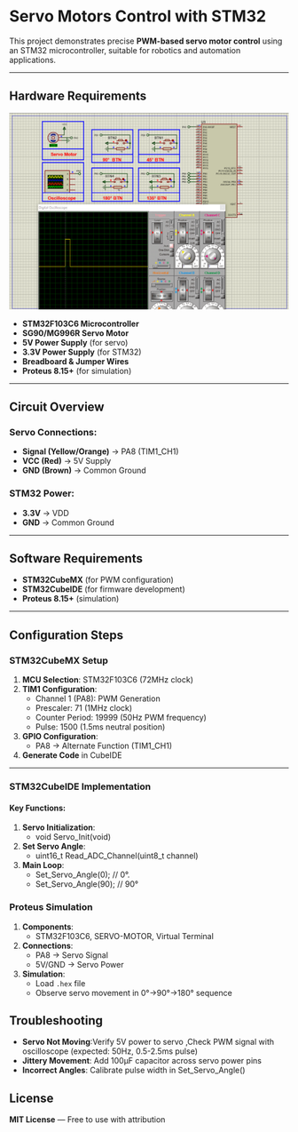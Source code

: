 # Servo Motors Control with STM32  

This project demonstrates precise **PWM-based servo motor control** using an STM32 microcontroller, suitable for robotics and automation applications.  

---

## Hardware Requirements  
![Servo Control Circuit](circuit.png)  
- **STM32F103C6 Microcontroller**  
- **SG90/MG996R Servo Motor**  
- **5V Power Supply** (for servo)  
- **3.3V Power Supply** (for STM32)  
- **Breadboard & Jumper Wires**  
- **Proteus 8.15+** (for simulation)  

---

## Circuit Overview  
### Servo Connections:  
- **Signal (Yellow/Orange)** → PA8 (TIM1_CH1)  
- **VCC (Red)** → 5V Supply  
- **GND (Brown)** → Common Ground  
### STM32 Power:  
- **3.3V** → VDD  
- **GND** → Common Ground  

---

## Software Requirements  
- **STM32CubeMX** (for PWM configuration)  
- **STM32CubeIDE** (for firmware development)  
- **Proteus 8.15+** (simulation)  

---

## Configuration Steps  

### STM32CubeMX Setup  
1. **MCU Selection**: STM32F103C6 (72MHz clock)  
2. **TIM1 Configuration**:  
   - Channel 1 (PA8): PWM Generation  
   - Prescaler: 71 (1MHz clock)  
   - Counter Period: 19999 (50Hz PWM frequency)  
   - Pulse: 1500 (1.5ms neutral position)  
3. **GPIO Configuration**:  
   - PA8 → Alternate Function (TIM1_CH1)  
4. **Generate Code** in CubeIDE  

---

### STM32CubeIDE Implementation  
#### Key Functions:  
1. **Servo Initialization**:  
    - void Servo_Init(void) 
2. **Set Servo Angle**:
    - uint16_t Read_ADC_Channel(uint8_t channel) 
3. **Main Loop**:
    - Set_Servo_Angle(0);   // 0°.
    - Set_Servo_Angle(90);   // 90°

### Proteus Simulation  
1. **Components**:  
    - STM32F103C6, SERVO-MOTOR, Virtual Terminal
2. **Connections**:  
    - PA8 → Servo Signal
    - 5V/GND → Servo Power
3. **Simulation**:  
   - Load `.hex` file  
   - Observe servo movement in 0°→90°→180° sequence

## Troubleshooting  
- **Servo Not Moving**:Verify 5V power to servo ,Check PWM signal with oscilloscope (expected: 50Hz, 0.5-2.5ms pulse)
- **Jittery Movement**: Add 100µF capacitor across servo power pins
- **Incorrect Angles**: Calibrate pulse width in Set_Servo_Angle()

## License  
**MIT License** — Free to use with attribution  
